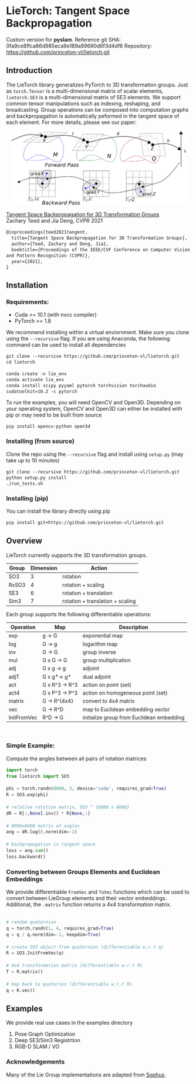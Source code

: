 # LieTorch: Tangent Space Backpropagation


Custom version for **pyslam**. 
Reference git SHA: 0fa9ce8ffca86d985eca9e189a99690d6f3d4df6
Repository: https://github.com/princeton-vl/lietorch.git 

## Introduction

The LieTorch library generalizes PyTorch to 3D transformation groups. Just as `torch.Tensor` is a multi-dimensional matrix of scalar elements, `lietorch.SE3` is a multi-dimensional matrix of SE3 elements. We support common tensor manipulations such as indexing, reshaping, and broadcasting. Group operations can be composed into computation graphs and backpropagation is automatically peformed in the tangent space of each element. For more details, please see our paper:

<center><img src="lietorch.png" width="480" style="center"></center>

[Tangent Space Backpropagation for 3D Transformation Groups](https://arxiv.org/pdf/2103.12032.pdf)  
Zachary Teed and Jia Deng, CVPR 2021

```
@inproceedings{teed2021tangent,
  title={Tangent Space Backpropagation for 3D Transformation Groups},
  author={Teed, Zachary and Deng, Jia},
  booktitle={Proceedings of the IEEE/CVF Conference on Computer Vision and Pattern Recognition (CVPR)},
  year={2021},
}
```


## Installation


### Requirements: 
 * Cuda >= 10.1 (with nvcc compiler)
 * PyTorch >= 1.8

We recommend installing within a virtual enviornment. Make sure you clone using the `--recursive` flag. If you are using Anaconda, the following command can be used to install all dependencies
```
git clone --recursive https://github.com/princeton-vl/lietorch.git
cd lietorch

conda create -n lie_env
conda activate lie_env
conda install scipy pyyaml pytorch torchvision torchaudio cudatoolkit=10.2 -c pytorch
```

To run the examples, you will need OpenCV and Open3D. Depending on your operating system, OpenCV and Open3D can either be installed with pip or may need to be built from source
```
pip install opencv-python open3d
```

### Installing (from source)

Clone the repo using the `--recursive` flag and install using `setup.py` (may take up to 10 minutes)
```
git clone --recursive https://github.com/princeton-vl/lietorch.git
python setup.py install
./run_tests.sh
```

### Installing (pip)

You can install the library directly using pip
```bash
pip install git+https://github.com/princeton-vl/lietorch.git
```

## Overview

LieTorch currently supports the 3D transformation groups. 

| Group  | Dimension | Action |
| -------| --------- | ------------- |
| SO3    | 3  | rotation |
| RxSO3  | 4  | rotation + scaling |
| SE3    | 6  | rotation + translation |
| Sim3   | 7  | rotation + translation + scaling |

Each group supports the following differentiable operations:

| Operation | Map | Description |
| -------| --------| ------------- |
| exp    | g -> G | exponential map |
| log    | G -> g | logarithm map |
| inv    | G -> G | group inverse |
| mul   | G x G -> G | group multiplication |
| adj    | G x g -> g | adjoint |
| adjT   | G x g*-> g* | dual adjoint |
| act    | G x R^3 -> R^3 | action on point (set) |
| act4   | G x P^3 -> P^3 | action on homogeneous point (set) |
| matrix | G -> R^{4x4} | convert to 4x4 matrix
| vec    | G -> R^D | map to Euclidean embedding vector |
| InitFromVec | R^D -> G | initialize group from Euclidean embedding



&nbsp;
### Simple Example:
Compute the angles between all pairs of rotation matrices

```python
import torch
from lietorch import SO3

phi = torch.randn(8000, 3, device='cuda', requires_grad=True)
R = SO3.exp(phi)

# relative rotation matrix, SO3 ^ {8000 x 8000}
dR = R[:,None].inv() * R[None,:]

# 8000x8000 matrix of angles
ang = dR.log().norm(dim=-1)

# backpropogation in tangent space
loss = ang.sum()
loss.backward()
```


### Converting between Groups Elements and Euclidean Embeddings
We provide differentiable `FromVec` and `ToVec` functions which can be used to convert between LieGroup elements and their vector embeddings. Additional, the `.matrix` function returns a 4x4 transformation matrix.
```python

# random quaternion
q = torch.randn(1, 4, requires_grad=True)
q = q / q.norm(dim=-1, keepdim=True)

# create SO3 object from quaternion (differentiable w.r.t q)
R = SO3.InitFromVec(q)

# 4x4 transformation matrix (differentiable w.r.t R)
T = R.matrix()

# map back to quaterion (differentiable w.r.t R)
q = R.vec()

```


## Examples
We provide real use cases in the examples directory
1. Pose Graph Optimization
2. Deep SE3/Sim3 Registrtion
3. RGB-D SLAM / VO

### Acknowledgements
Many of the Lie Group implementations are adapted from [Sophus](https://github.com/strasdat/Sophus). 
